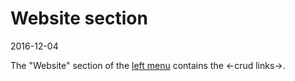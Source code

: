 Website section
===================
2016-12-04



The "Website" section of the [left menu](https://github.com/lingtalfi/nullos-admin/tree/master/doc/official/core-concepts/layout/left-menu.md)
contains the <-crud links->.

